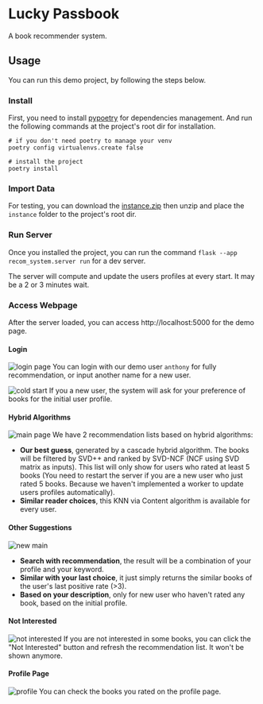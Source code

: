 # Lucky Passbook

A book recommender system.


## Usage

You can run this demo project, by following the steps below.

### Install

First, you need to install [pypoetry](https://python-poetry.org/docs/) for dependencies management.
And run the following commands at the project's root dir for installation.

```
# if you don't need poetry to manage your venv
poetry config virtualenvs.create false

# install the project
poetry install
```

### Import Data
For testing, you can download the
[instance.zip](https://drive.google.com/file/d/1pGdfsKB98GEqCJV5aWuHBQlO2X27nThf/view?usp=drive_link)
then unzip and place the `instance` folder to the project's root dir.

### Run Server
Once you installed the project, you can run the command 
`flask --app recom_system.server run` for a dev server.

The server will compute and update the users profiles at every start.
It may be a 2 or 3 minutes wait.

### Access Webpage
After the server loaded, you can access http://localhost:5000 for the demo page.

#### Login
![login page](docs/login.png)
You can login with our demo user `anthony` for fully recommendation,
or input another name for a new user.

![cold start](docs/cold.png)
If you a new user, the system will ask for your preference of books for the initial user profile.

#### Hybrid Algorithms
![main page](docs/main.png)
We have 2 recommendation lists based on hybrid algorithms:
* **Our best guess**, generated by a cascade hybrid algorithm.
The books will be filtered by SVD++ and ranked by SVD-NCF (NCF using SVD matrix as inputs).
This list will only show for users who rated at least 5 books
(You need to restart the server if you are a new user who just rated 5 books.
Because we haven't implemented a worker to update users profiles automatically).
* **Similar reader choices**, this KNN via Content algorithm is available for every user.

#### Other Suggestions
![new main](docs/new_main.png)

* **Search with recommendation**, the result will be a combination of your profile and your keyword.
* **Similar with your last choice**, it just simply returns the similar books of the user's last positive rate (>3).
* **Based on your description**, only for new user who haven't rated any book, based on the initial profile.


#### Not Interested
![not interested](docs/not_interested.png)
If you are not interested in some books, you can click the "Not Interested" button
and refresh the recommendation list. It won't be shown anymore.

#### Profile Page
![profile](docs/profile.png)
You can check the books you rated on the profile page.
